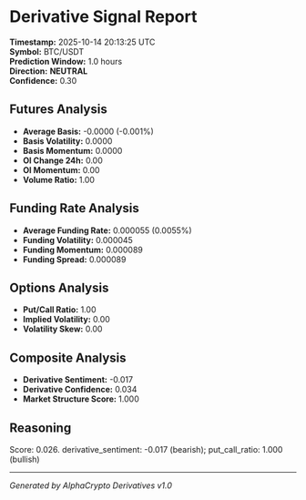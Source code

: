 # Derivative Signal Report

**Timestamp:** 2025-10-14 20:13:25 UTC  
**Symbol:** BTC/USDT  
**Prediction Window:** 1.0 hours  
**Direction:** **NEUTRAL**  
**Confidence:** 0.30

## Futures Analysis
- **Average Basis:** -0.0000 (-0.001%)
- **Basis Volatility:** 0.0000
- **Basis Momentum:** 0.0000
- **OI Change 24h:** 0.00
- **OI Momentum:** 0.00
- **Volume Ratio:** 1.00

## Funding Rate Analysis
- **Average Funding Rate:** 0.000055 (0.0055%)
- **Funding Volatility:** 0.000045
- **Funding Momentum:** 0.000089
- **Funding Spread:** 0.000089

## Options Analysis
- **Put/Call Ratio:** 1.00
- **Implied Volatility:** 0.00
- **Volatility Skew:** 0.00

## Composite Analysis
- **Derivative Sentiment:** -0.017
- **Derivative Confidence:** 0.034
- **Market Structure Score:** 1.000

## Reasoning
Score: 0.026. derivative_sentiment: -0.017 (bearish); put_call_ratio: 1.000 (bullish)

---
*Generated by AlphaCrypto Derivatives v1.0*
